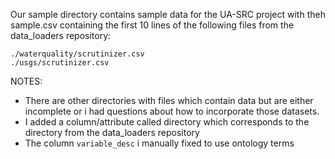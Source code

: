 Our sample directory contains sample data for the UA-SRC project
with theh sample.csv containing the first 10 lines of the following files
from the data_loaders repository:

```
./waterquality/scrutinizer.csv
./usgs/scrutinizer.csv
```

NOTES:
  * There are other directories with files which contain data but are either incomplete
or i had questions about how to incorporate those datasets.
  * I added a column/attribute called directory which corresponds to the directory from the
data_loaders repository
  * The column `variable_desc` i manually fixed to use ontology terms
